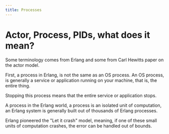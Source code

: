 ```yaml
---
title: Processes
---
```


# Actor, Process, PIDs, what does it mean?

Some terminology comes from Erlang and some from Carl Hewitts paper on the actor model.

First, a process in Erlang, is not the same as an OS process.
An OS process, is generally a service or application running on your machine, that is, the entire thing.

Stopping this process means that the entire service or application stops.

A process in the Erlang world, a process is an isolated unit of computation, an Erlang system is generally built out of thousands of Erlang processes.

Erlang pioneered the "Let it crash" model, meaning, if one of these small units of computation crashes, the error can be handled out of bounds.

